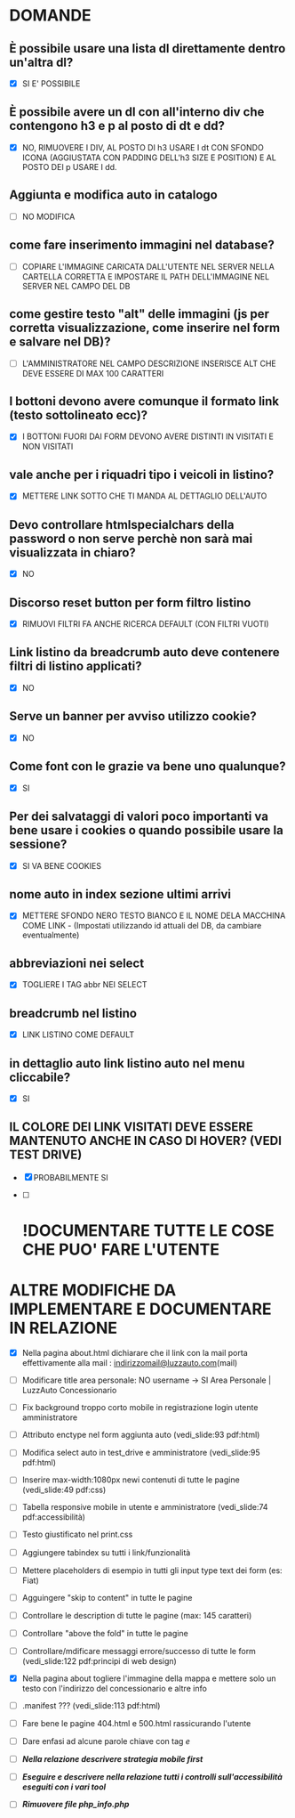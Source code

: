 # DOMANDE

## È possibile usare una lista dl direttamente dentro un'altra dl? 
- [x] SI E' POSSIBILE

## È possibile avere un dl con all'interno div che contengono h3 e p al posto di dt e dd?
- [x] NO, RIMUOVERE I DIV, AL POSTO DI h3 USARE I dt CON SFONDO ICONA (AGGIUSTATA CON PADDING DELL'h3 SIZE E POSITION) E AL POSTO DEI p USARE I dd.

## Aggiunta e modifica auto in catalogo
- [ ] NO MODIFICA

## come fare inserimento immagini nel database?
- [ ] COPIARE L'IMMAGINE CARICATA DALL'UTENTE NEL SERVER NELLA CARTELLA CORRETTA E IMPOSTARE IL PATH DELL'IMMAGINE NEL SERVER NEL CAMPO DEL DB

## come gestire testo "alt" delle immagini (js per corretta visualizzazione, come inserire nel form e salvare nel DB)?
- [ ] L'AMMINISTRATORE NEL CAMPO DESCRIZIONE INSERISCE ALT CHE DEVE ESSERE DI MAX 100 CARATTERI

## I bottoni devono avere comunque il formato link (testo sottolineato ecc)?
- [x] I BOTTONI FUORI DAI FORM DEVONO AVERE DISTINTI IN VISITATI E NON VISITATI

## vale anche per i riquadri tipo i veicoli in listino?
- [x] METTERE LINK SOTTO CHE TI MANDA AL DETTAGLIO DELL'AUTO

## Devo controllare htmlspecialchars della password o non serve perchè non sarà mai visualizzata in chiaro?
- [x] NO

## Discorso reset button per form filtro listino
- [x] RIMUOVI FILTRI FA ANCHE RICERCA DEFAULT (CON FILTRI VUOTI)

## Link listino da breadcrumb auto deve contenere filtri di listino applicati?
- [x] NO

## Serve un banner per avviso utilizzo cookie?
- [x] NO

## Come font con le grazie va bene uno qualunque?
- [x] SI

## Per dei salvataggi di valori poco importanti va bene usare i cookies o quando possibile usare la sessione?
- [x] SI VA BENE COOKIES

## nome auto in index sezione ultimi arrivi
- [x] METTERE SFONDO NERO TESTO BIANCO E IL NOME DELA MACCHINA COME LINK - (Impostati utilizzando id attuali del DB, da cambiare eventualmente)

## abbreviazioni nei select
- [x] TOGLIERE I TAG abbr NEI SELECT

## breadcrumb nel listino
- [x] LINK LISTINO COME DEFAULT

## in dettaglio auto link listino auto nel menu cliccabile?
- [x] SI

## IL COLORE DEI LINK VISITATI DEVE ESSERE MANTENUTO ANCHE IN CASO DI HOVER? (VEDI TEST DRIVE)
- [x] PROBABILMENTE SI

- [ ] # !DOCUMENTARE TUTTE LE COSE CHE PUO' FARE L'UTENTE


  
# ALTRE MODIFICHE DA IMPLEMENTARE E DOCUMENTARE IN RELAZIONE
- [x] Nella pagina about.html dichiarare che il link con la mail porta effettivamente alla mail : indirizzomail@luzzauto.com(mail)
- [ ] Modificare title area personale: NO username -> SI Area Personale | LuzzAuto Concessionario
- [ ] Fix background troppo corto mobile in registrazione login utente amministratore
- [ ] Attributo enctype nel form aggiunta auto (vedi_slide:93 pdf:html)
- [ ] Modifica select auto in test_drive e amministratore (vedi_slide:95 pdf:html)
- [ ] Inserire max-width:1080px newi contenuti di tutte le pagine (vedi_slide:49 pdf:css)
- [ ] Tabella responsive mobile in utente e amministratore (vedi_slide:74 pdf:accessibilità)
- [ ] Testo giustificato nel print.css
- [ ] Aggiungere tabindex su tutti i link/funzionalità
- [ ] Mettere placeholders di esempio in tutti gli input type text dei form (es: Fiat)
- [ ] Agguingere "skip to content" in tutte le pagine
- [ ] Controllare le description di tutte le pagine (max: 145 caratteri)
- [ ] Controllare "above the fold" in tutte le pagine
- [ ] Controllare/mdificare messaggi errore/successo di tutte le form (vedi_slide:122 pdf:principi di web design)
- [x] Nella pagina about togliere l'immagine della mappa e mettere solo un testo con l'indirizzo del concessionario e altre info
- [ ] .manifest ??? (vedi_slide:113 pdf:html)
- [ ] Fare bene le pagine 404.html e 500.html rassicurando l'utente
- [ ] Dare enfasi ad alcune parole chiave con tag <em> e <strong>
- [ ] Nella relazione descrivere strategia mobile first
- [ ] Eseguire e descrivere nella relazione tutti i controlli sull'accessibilità eseguiti con i vari tool
- [ ] Rimuovere file php_info.php

